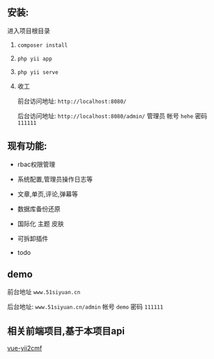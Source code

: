 ## 安装:

进入项目根目录

1. `composer install` 

2. `php yii app`

3. `php yii serve`

4. 收工

    前台访问地址: `http://localhost:8080/`

    后台访问地址: `http://localhost:8080/admin/` 管理员 帐号 `hehe` 密码 `111111`
    
## 现有功能:

* rbac权限管理

* 系统配置,管理员操作日志等

* 文章,单页,评论,弹幕等

* 数据库备份还原

* 国际化 主题 皮肤

* 可拆卸插件

* todo

## demo

前台地址 `www.51siyuan.cn`

后台地址: `www.51siyuan.cn/admin`  帐号 `demo` 密码 `111111`

相关前端项目,基于本项目api
-----------------------

[vue-yii2cmf](https://github.com/yidashi/vue-yii2cmf)


